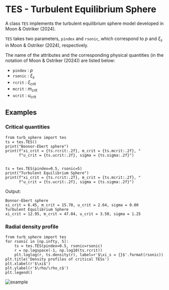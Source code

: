 # TES - Turbulent Equilibrium Sphere

A class `TES` implements the turbulent equilibrium sphere model developed in Moon & Ostriker (2024).

`TES` takes two parameters, `pindex` and `rsonic`, which correspond to $p$ and $\xi_s$ in Moon & Ostriker (2024), respectively.

The name of the attributes and the corresponding physical quantities (in the notation of Moon & Ostriker (2024)) are listed below:

* `pindex` : $p$
* `rsonic` : $\xi_s$
* `rcrit` : $\xi_\mathrm{crit}$
* `mcrit` : $m_\mathrm{crit}$
* `ucrit` : $u_\mathrm{crit}$


## Examples

### Critical quantities
```
from turb_sphere import tes
ts = tes.TES()
print("Bonnor-Ebert sphere")
print(f"xi_crit = {ts.rcrit:.2f}, m_crit = {ts.mcrit:.2f}, "
      f"u_crit = {ts.ucrit:.2f}, sigma = {ts.sigma:.2f}")


ts = tes.TES(pindex=0.5, rsonic=5)
print("Turbulent Equilibrium Sphere")
print(f"xi_crit = {ts.rcrit:.2f}, m_crit = {ts.mcrit:.2f}, "
      f"u_crit = {ts.ucrit:.2f}, sigma = {ts.sigma:.2f}")
```
Output:
```
Bonnor-Ebert sphere
xi_crit = 6.45, m_crit = 15.70, u_crit = 2.64, sigma = 0.00
Turbulent Equilibrium Sphere
xi_crit = 12.95, m_crit = 47.04, u_crit = 3.50, sigma = 1.25
```


### Radial density profile

```
from turb_sphere import tes
for rsonic in [np.infty, 5]:
    ts = tes.TES(pindex=0.5, rsonic=rsonic)
    r = np.logspace(-1, np.log10(ts.rcrit))
    plt.loglog(r, ts.density(r), label=r'$\xi_s = {}$'.format(rsonic))
plt.title('Density profiles of critical TESs')
plt.xlabel(r'$\xi$')
plt.ylabel(r'$\rho/\rho_c$')
plt.legend()
```
![example](https://github.com/sanghyukmoon/turbulent_equilibrium_sphere/assets/13713687/b3da38b3-4d3e-4174-9ba2-05a74fd1618e)


